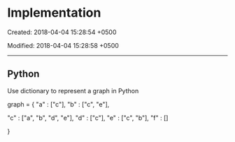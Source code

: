 # Implementation

Created: 2018-04-04 15:28:54 +0500

Modified: 2018-04-04 15:28:58 +0500

---

## Python

Use dictionary to represent a graph in Python

graph = { "a" : ["c"],
"b" : ["c", "e"],

"c" : ["a", "b", "d", "e"],
"d" : ["c"],
"e" : ["c", "b"],
"f" : []

}